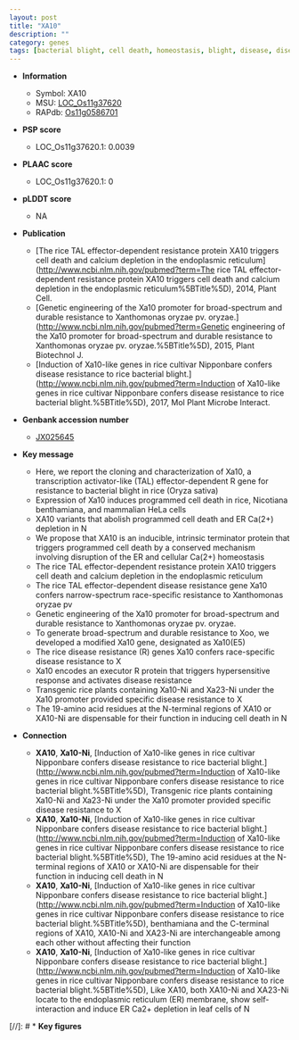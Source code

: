 ```yaml
---
layout: post
title: "XA10"
description: ""
category: genes
tags: [bacterial blight, cell death, homeostasis, blight, disease, disease resistance, resistance, R protein]
---
```


* **Information**  
    + Symbol: XA10  
    + MSU: [LOC_Os11g37620](http://rice.plantbiology.msu.edu/cgi-bin/ORF_infopage.cgi?orf=LOC_Os11g37620)  
    + RAPdb: [Os11g0586701](http://rapdb.dna.affrc.go.jp/viewer/gbrowse_details/irgsp1?name=Os11g0586701)  

* **PSP score**  
    + LOC_Os11g37620.1: 0.0039 

* **PLAAC score**  
    + LOC_Os11g37620.1: 0 

* **pLDDT score**
    + NA


* **Publication**  
    + [The rice TAL effector-dependent resistance protein XA10 triggers cell death and calcium depletion in the endoplasmic reticulum](http://www.ncbi.nlm.nih.gov/pubmed?term=The rice TAL effector-dependent resistance protein XA10 triggers cell death and calcium depletion in the endoplasmic reticulum%5BTitle%5D), 2014, Plant Cell.
    + [Genetic engineering of the Xa10 promoter for broad-spectrum and durable resistance to Xanthomonas oryzae pv. oryzae.](http://www.ncbi.nlm.nih.gov/pubmed?term=Genetic engineering of the Xa10 promoter for broad-spectrum and durable resistance to Xanthomonas oryzae pv. oryzae.%5BTitle%5D), 2015, Plant Biotechnol J.
    + [Induction of Xa10-like genes in rice cultivar Nipponbare confers disease resistance to rice bacterial blight.](http://www.ncbi.nlm.nih.gov/pubmed?term=Induction of Xa10-like genes in rice cultivar Nipponbare confers disease resistance to rice bacterial blight.%5BTitle%5D), 2017, Mol Plant Microbe Interact.

* **Genbank accession number**  
    + [JX025645](http://www.ncbi.nlm.nih.gov/nuccore/JX025645)

* **Key message**  
    + Here, we report the cloning and characterization of Xa10, a transcription activator-like (TAL) effector-dependent R gene for resistance to bacterial blight in rice (Oryza sativa)
    + Expression of Xa10 induces programmed cell death in rice, Nicotiana benthamiana, and mammalian HeLa cells
    + XA10 variants that abolish programmed cell death and ER Ca(2+) depletion in N
    + We propose that XA10 is an inducible, intrinsic terminator protein that triggers programmed cell death by a conserved mechanism involving disruption of the ER and cellular Ca(2+) homeostasis
    + The rice TAL effector-dependent resistance protein XA10 triggers cell death and calcium depletion in the endoplasmic reticulum
    + The rice TAL effector-dependent disease resistance gene Xa10 confers narrow-spectrum race-specific resistance to Xanthomonas oryzae pv
    + Genetic engineering of the Xa10 promoter for broad-spectrum and durable resistance to Xanthomonas oryzae pv. oryzae.
    + To generate broad-spectrum and durable resistance to Xoo, we developed a modified Xa10 gene, designated as Xa10(E5)
    + The rice disease resistance (R) genes Xa10 confers race-specific disease resistance to X
    + Xa10 encodes an executor R protein that triggers hypersensitive response and activates disease resistance
    + Transgenic rice plants containing Xa10-Ni and Xa23-Ni under the Xa10 promoter provided specific disease resistance to X
    + The 19-amino acid residues at the N-terminal regions of XA10 or XA10-Ni are dispensable for their function in inducing cell death in N

* **Connection**  
    + __XA10__, __Xa10-Ni__, [Induction of Xa10-like genes in rice cultivar Nipponbare confers disease resistance to rice bacterial blight.](http://www.ncbi.nlm.nih.gov/pubmed?term=Induction of Xa10-like genes in rice cultivar Nipponbare confers disease resistance to rice bacterial blight.%5BTitle%5D),  Transgenic rice plants containing Xa10-Ni and Xa23-Ni under the Xa10 promoter provided specific disease resistance to X
    + __XA10__, __Xa10-Ni__, [Induction of Xa10-like genes in rice cultivar Nipponbare confers disease resistance to rice bacterial blight.](http://www.ncbi.nlm.nih.gov/pubmed?term=Induction of Xa10-like genes in rice cultivar Nipponbare confers disease resistance to rice bacterial blight.%5BTitle%5D),  The 19-amino acid residues at the N-terminal regions of XA10 or XA10-Ni are dispensable for their function in inducing cell death in N
    + __XA10__, __Xa10-Ni__, [Induction of Xa10-like genes in rice cultivar Nipponbare confers disease resistance to rice bacterial blight.](http://www.ncbi.nlm.nih.gov/pubmed?term=Induction of Xa10-like genes in rice cultivar Nipponbare confers disease resistance to rice bacterial blight.%5BTitle%5D),  benthamiana and the C-terminal regions of XA10, XA10-Ni and XA23-Ni are interchangeable among each other without affecting their function
    + __XA10__, __Xa10-Ni__, [Induction of Xa10-like genes in rice cultivar Nipponbare confers disease resistance to rice bacterial blight.](http://www.ncbi.nlm.nih.gov/pubmed?term=Induction of Xa10-like genes in rice cultivar Nipponbare confers disease resistance to rice bacterial blight.%5BTitle%5D),  Like XA10, both XA10-Ni and XA23-Ni locate to the endoplasmic reticulum (ER) membrane, show self-interaction and induce ER Ca2+ depletion in leaf cells of N

[//]: # * **Key figures**  


